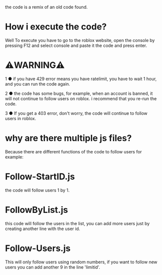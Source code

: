the code is a remix of an old code found.

# How i execute the code?
Well To execute you have to go to the roblox website, open the console by pressing F12 and select console and paste it the code and press enter.

# ⚠️WARNING⚠️
1 ● if you have 429 error means you have ratelimit, you have to wait 1 hour, and you can run the code again.

2 ● the code has some bugs, for example, when an account is banned, it will not continue to follow users on roblox. i recommend that you re-run the code.

3 ● If you get a 403 error, don't worry, the code will continue to follow users in roblox.

# why are there multiple js files?
Because there are different functions of the code to follow users for example:

# Follow-StartID.js
the code will follow users 1 by 1.

# FollowByList.js
this code will follow the users in the list, you can add more users just by creating another line with the user id.

# Follow-Users.js
This will only follow users using random numbers, if you want to follow new users you can add another 9 in the line 'limitid'.
